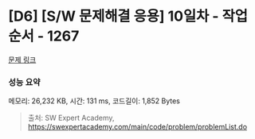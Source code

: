 # [D6] [S/W 문제해결 응용] 10일차 - 작업순서 - 1267 

[문제 링크](https://swexpertacademy.com/main/code/problem/problemDetail.do?contestProbId=AV18TrIqIwUCFAZN) 

### 성능 요약

메모리: 26,232 KB, 시간: 131 ms, 코드길이: 1,852 Bytes



> 출처: SW Expert Academy, https://swexpertacademy.com/main/code/problem/problemList.do